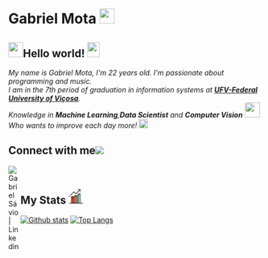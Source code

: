 # Gabriel Mota   <img src="https://github.com/gslmota/gslmota/blob/master/img/Mario_Hello_Big.gif" width="30px" height="30px">

## <img src="https://github.com/gslmota/gslmota/blob/master/img/Hi.gif" width="29px" height="30px">Hello world!&nbsp;<img src="https://github.com/gslmota/gslmota/blob/master/img/Earth.gif" width="24px" height="30px">

<p>
  <em>
    My name is Gabriel Mota, I'm 22 years old. I'm passionate about programming and music.<br>
    I am in the 7th period of graduation in information systems at <a href="https://www.ufv.br/"> <b>UFV-Federal University of Viçosa</b></a>. <br>
    Knowledge in <b>Machine Learning</b>,<b>Data Scientist</b> and <b>Computer Vision</b> <img src="https://github.com/gslmota/gslmota/blob/master/img/Developer.gif" width="30px"height="30px"><br>
    Who wants to improve each day more! <img src="https://github.com/gslmota/gslmota/blob/master/img/Rocket.gif" width="18px"height="18px">
  </em>  
</p>

## Connect with me<img src="https://github.com/gslmota/gslmota/blob/master/img/Handshake.gif" height="32px">

  <a href="https://www.linkedin.com/in/gabriel-mota-a58899185?lipi=urn%3Ali%3Apage%3Ad_flagship3_profile_view_base_contact_details%3BnoppDs1uTxqPWv66JKuSFA%3D%3D">
    <img align="left" alt="Gabriel Sávio | Linkedin" width="24px" src="https://github.com/gslmota/gslmota/blob/master/img/Linkedin.svg" />
  </a>
<br>

## My Stats <img src = "https://github.com/gslmota/gslmota/blob/master/img/images1.png" height = "30px">

[![Github stats](https://github-readme-stats.vercel.app/api?username=gslmota&count_private=true&show_icons=true&hide_border=false&theme=tokyonight)](https://github.com/anuraghazra/github-readme-stats)
[![Top Langs](https://github-readme-stats.vercel.app/api/top-langs/?username=gslmota&layout=compact&hide_border=false&theme=tokyonight)](https://github.com/anuraghazra/github-readme-stats)

